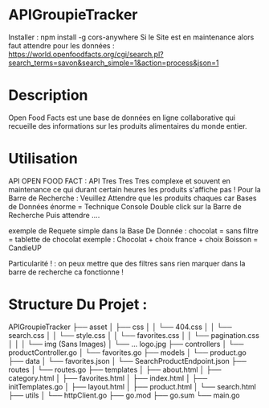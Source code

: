 # APIGroupieTracker
 
 Installer : npm install -g cors-anywhere
Si le Site est en maintenance alors faut attendre pour les données :  https://world.openfoodfacts.org/cgi/search.pl?search_terms=savon&search_simple=1&action=process&json=1

# Description

Open Food Facts est une base de données en ligne collaborative qui recueille des informations sur les produits alimentaires du monde entier. 

# Utilisation 
API OPEN FOOD FACT : API Tres Tres Tres complexe et souvent en maintenance ce qui durant certain heures les produits s'affiche pas !
Pour la Barre de Recherche : Veuillez Attendre que les produits chaques car Bases de Données énorme 
= Technique Console Double click sur la Barre de Recherche Puis attendre ....
	
exemple de Requete simple dans la Base De Donnée : chocolat = sans filtre = tablette de chocolat
exemple : Chocolat + choix france + choix Boisson = CandieUP

Particularité ! :  on peux mettre que des filtres sans rien marquer dans la barre de recherche ca fonctionne !


# Structure Du Projet : 

APIGroupieTracker
├── asset
│   ├── css
│   │   └── 404.css
│   │   └── search.css
│   │   └── style.css
│   │   └── favorites.css
│   │   └── pagination.css
│   │
│   └── img (Sans Images)
│       └── ... logo.jpg 
├── controllers
│   └── productController.go
│   └── favorites.go
├── models
│   └── product.go
├── data
│   └── favorites.json
│   └── SearchProductEndpoint.json
├── routes
│   └── routes.go
├── templates
│   ├── about.html
│   ├── category.html
│   ├── favorites.html
│   ├── index.html
│   ├── initTemplates.go
│   ├── layout.html
│   ├── product.html
│   └── search.html
├── utils
│   └── httpClient.go
├── go.mod
├── go.sum
└── main.go


